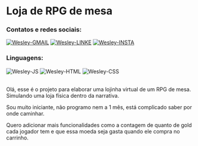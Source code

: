 # Loja de RPG de mesa

### Contatos e redes sociais:
<div style="display: inline_block">
  <a href="mailto:wesleyara.contato@gmail.com"><img alt="Wesley-GMAIL" src="https://img.shields.io/badge/Gmail-D14836?style=for-the-badge&logo=gmail&logoColor=white"></a>
  <a href="https://www.linkedin.com/in/wesley-gomes-de-araújo-534a66221/"><img alt="Wesley-LINKE" src="https://img.shields.io/badge/LinkedIn-0077B5?style=for-the-badge&logo=linkedin&logoColor=white"></a>
  <a href="https://www.instagram.com/wesleyaraujo_w/"><img alt="Wesley-INSTA" src="https://img.shields.io/badge/Instagram-E4405F?style=for-the-badge&logo=instagram&logoColor=white"></a> 
</div>

### Linguagens:
<div style="display: inline_block;">
  <img align="center" alt="Wesley-JS" src="https://img.shields.io/badge/JavaScript-323330?style=for-the-badge&logo=javascript&logoColor=F7DF1E">
  <img align="center" alt="Wesley-HTML" src="https://img.shields.io/badge/HTML5-E34F26?style=for-the-badge&logo=html5&logoColor=white">
  <img align="center" alt="Wesley-CSS" src="https://img.shields.io/badge/CSS3-1572B6?style=for-the-badge&logo=css3&logoColor=white">
</div><br>

Olá, esse é o projeto para elaborar uma lojinha virtual de um RPG de mesa. Simulando uma loja física dentro da narrativa.

Sou muito iniciante, não programo nem a 1 mês, está complicado saber por onde caminhar.

Quero adicionar mais funcionalidades como a contagem de quanto de gold cada jogador tem e que essa moeda seja gasta quando ele compra no carrinho.
